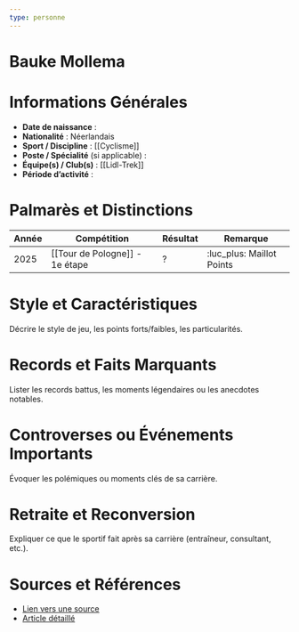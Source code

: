 ```yaml
---
type: personne
---
```


# Bauke Mollema

# Informations Générales
- **Date de naissance** :  
- **Nationalité** :  Néerlandais
- **Sport / Discipline** :  [[Cyclisme]]
- **Poste / Spécialité** (si applicable) :  
- **Équipe(s) / Club(s)** :  [[Lidl-Trek]]
- **Période d’activité** :  

# Palmarès et Distinctions
| Année | Compétition                    | Résultat | Remarque                  |
| ----- | ------------------------------ | -------- | ------------------------- |
| 2025  | [[Tour de Pologne]] - 1e étape | ?        | :luc_plus: Maillot Points |

# Style et Caractéristiques
Décrire le style de jeu, les points forts/faibles, les particularités.

# Records et Faits Marquants
Lister les records battus, les moments légendaires ou les anecdotes notables.

# Controverses ou Événements Importants
Évoquer les polémiques ou moments clés de sa carrière.

# Retraite et Reconversion
Expliquer ce que le sportif fait après sa carrière (entraîneur, consultant, etc.).

# Sources et Références
- [Lien vers une source](#)
- [Article détaillé](#)
